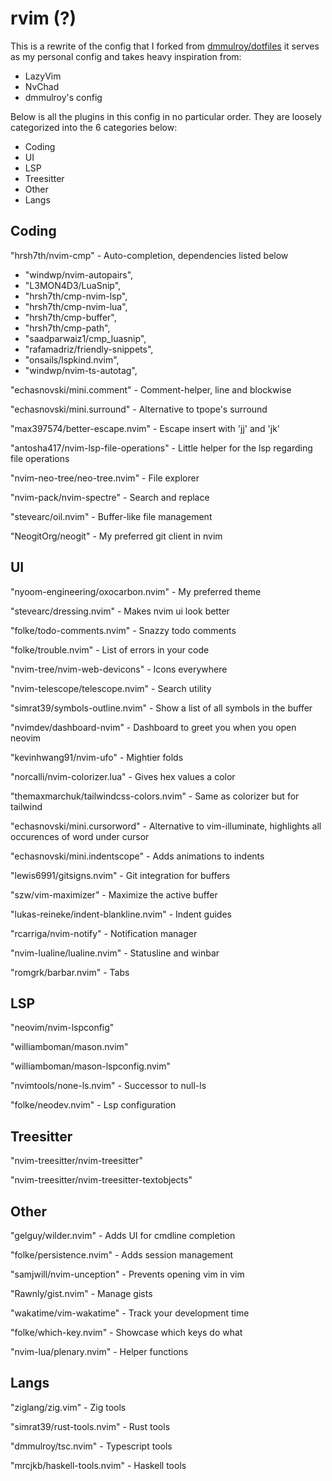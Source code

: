 # rvim (?)

This is a rewrite of the config that I forked from [dmmulroy/dotfiles](https://github.com/dmmulroy/dotfiles)
it serves as my personal config and takes heavy inspiration from:

- LazyVim
- NvChad
- dmmulroy's config

Below is all the plugins in this config in no particular order.
They are loosely categorized into the 6 categories below:

- Coding
- UI
- LSP
- Treesitter
- Other
- Langs

## Coding

"hrsh7th/nvim-cmp" - Auto-completion, dependencies listed below

- "windwp/nvim-autopairs",
- "L3MON4D3/LuaSnip",
- "hrsh7th/cmp-nvim-lsp",
- "hrsh7th/cmp-nvim-lua",
- "hrsh7th/cmp-buffer",
- "hrsh7th/cmp-path",
- "saadparwaiz1/cmp_luasnip",
- "rafamadriz/friendly-snippets",
- "onsails/lspkind.nvim",
- "windwp/nvim-ts-autotag",

"echasnovski/mini.comment" - Comment-helper, line and blockwise

"echasnovski/mini.surround" - Alternative to tpope's surround

"max397574/better-escape.nvim" - Escape insert with 'jj' and 'jk'

"antosha417/nvim-lsp-file-operations" - Little helper for the lsp regarding file operations

"nvim-neo-tree/neo-tree.nvim" - File explorer

"nvim-pack/nvim-spectre" - Search and replace

"stevearc/oil.nvim" - Buffer-like file management

"NeogitOrg/neogit" - My preferred git client in nvim

## UI

"nyoom-engineering/oxocarbon.nvim" - My preferred theme

"stevearc/dressing.nvim" - Makes nvim ui look better

"folke/todo-comments.nvim" - Snazzy todo comments

"folke/trouble.nvim" - List of errors in your code

"nvim-tree/nvim-web-devicons" - Icons everywhere

"nvim-telescope/telescope.nvim" - Search utility

"simrat39/symbols-outline.nvim" - Show a list of all symbols in the buffer

"nvimdev/dashboard-nvim" - Dashboard to greet you when you open neovim

"kevinhwang91/nvim-ufo" - Mightier folds

"norcalli/nvim-colorizer.lua" - Gives hex values a color

"themaxmarchuk/tailwindcss-colors.nvim" - Same as colorizer but for tailwind

"echasnovski/mini.cursorword" - Alternative to vim-illuminate, highlights all occurences of word under cursor

"echasnovski/mini.indentscope" - Adds animations to indents

"lewis6991/gitsigns.nvim" - Git integration for buffers

"szw/vim-maximizer" - Maximize the active buffer

"lukas-reineke/indent-blankline.nvim" - Indent guides

"rcarriga/nvim-notify" - Notification manager

"nvim-lualine/lualine.nvim" - Statusline and winbar

"romgrk/barbar.nvim" - Tabs

## LSP

"neovim/nvim-lspconfig"

"williamboman/mason.nvim"

"williamboman/mason-lspconfig.nvim"

"nvimtools/none-ls.nvim" - Successor to null-ls

"folke/neodev.nvim" - Lsp configuration

## Treesitter

"nvim-treesitter/nvim-treesitter"

"nvim-treesitter/nvim-treesitter-textobjects"

## Other

"gelguy/wilder.nvim" - Adds UI for cmdline completion

"folke/persistence.nvim" - Adds session management

"samjwill/nvim-unception" - Prevents opening vim in vim

"Rawnly/gist.nvim" - Manage gists

"wakatime/vim-wakatime" - Track your development time

"folke/which-key.nvim" - Showcase which keys do what

"nvim-lua/plenary.nvim" - Helper functions

## Langs

"ziglang/zig.vim" - Zig tools

"simrat39/rust-tools.nvim" - Rust tools

"dmmulroy/tsc.nvim" - Typescript tools

"mrcjkb/haskell-tools.nvim" - Haskell tools
